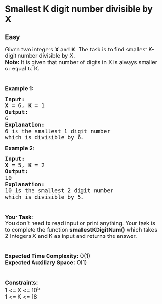 # Smallest K digit number divisible by X
## Easy
<div class="problems_problem_content__Xm_eO"><p><span style="font-size:18px">Given two integers <strong>X </strong>and <strong>K</strong>. The task is to find smallest K-digit number divisible by X.<br>
<strong>Note: </strong></span> <span style="font-size:18px">It is given that number of digits in X is always smaller or equal to K.</span></p>

<p>&nbsp;</p>

<p><span style="font-size:18px"><strong>Example 1:</strong></span></p>

<pre><span style="font-size:18px"><strong>Input:</strong></span>
<span style="font-size:18px"><strong>X = </strong>6, <strong>K = </strong>1</span>
<span style="font-size:18px"><strong>Output:</strong></span>
<span style="font-size:18px">6</span>
<span style="font-size:18px"><strong>Explanation:</strong></span>
<span style="font-size:18px">6 is the smallest 1 digit number
which is divisible by 6.</span></pre>

<p><span style="font-size:18px"><strong>Example 2:</strong></span></p>

<pre><span style="font-size:18px"><strong>Input:</strong></span>
<span style="font-size:18px"><strong>X = </strong>5, <strong>K = </strong>2</span>
<span style="font-size:18px"><strong>Output:</strong></span>
<span style="font-size:18px">10</span>
<span style="font-size:18px"><strong>Explanation:</strong></span>
<span style="font-size:18px">10 is the smallest 2 digit number
which is divisible by 5.</span></pre>

<p>&nbsp;</p>

<p><span style="font-size:18px"><strong>Your Task:</strong><br>
You don't need to read input or print anything. Your task is to complete the function <strong>smallestKDigitNum()</strong> which takes 2 Integers X and K as input and returns the answer.</span></p>

<p>&nbsp;</p>

<p><span style="font-size:18px"><strong>Expected Time Complexity:</strong> O(1)<br>
<strong>Expected Auxiliary Space:</strong> O(1)</span></p>

<p>&nbsp;</p>

<p><span style="font-size:18px"><strong>Constraints:</strong></span><br>
<span style="font-size:18px">1 &lt;= X &lt;= 10<sup>5</sup><br>
1 &lt;= K &lt;= 18</span></p>
</div>
